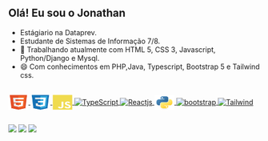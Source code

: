 ## Olá! Eu sou o Jonathan

- Estágiario na Dataprev.
- Estudante de Sistemas de Informação 7/8.
- 🌱 Trabalhando atualmente com  HTML 5, CSS 3, Javascript, Python/Django e Mysql.
- 😄 Com conhecimentos em  PHP,Java, Typescript, Bootstrap 5 e Tailwind css.

<div align="center">
  <a href="https://github.com/Jonathanst1">
 

</div>
  
  <div style="display: inline_block"><br>
  
  
  
  <img align="center" alt="Rafa-HTML" height="30" width="40" src="https://raw.githubusercontent.com/devicons/devicon/master/icons/html5/html5-original.svg">
  <img align="center" alt="Rafa-CSS" height="30" width="40" src="https://raw.githubusercontent.com/devicons/devicon/master/icons/css3/css3-original.svg">
    <img align="center" alt="Rafa-Js" height="30" width="40" src="https://raw.githubusercontent.com/devicons/devicon/master/icons/javascript/javascript-plain.svg">
    <img align="center" alt="TypeScript" height="30" width="30" src="https://encrypted-tbn0.gstatic.com/images?q=tbn:ANd9GcRRlo70vc4js60i4XtW4clK4052Vj6lC5OLmw&usqp=CAU">
  <img align="center" alt="Reactjs" height="30" width="40" src="https://upload.wikimedia.org/wikipedia/commons/thumb/a/a7/React-icon.svg/2300px-React-icon.svg.png">
    <img align="center" alt="Rafa-Python" height="30" width="40" src="https://raw.githubusercontent.com/devicons/devicon/master/icons/python/python-original.svg">
    <img align="center" alt="bootstrap" height="30" width="40" src="https://upload.wikimedia.org/wikipedia/commons/b/b2/Bootstrap_logo.svg">
    <img align="center" alt="Tailwind" height="30" width="40" src="https://upload.wikimedia.org/wikipedia/commons/thumb/d/d5/Tailwind_CSS_Logo.svg/1200px-Tailwind_CSS_Logo.svg.png">
     
    
    
    
    
    
    
    
    
    
    
     
    
    
    

 
</div>
  
##
 <div style="display: inline_block">
   
  <a href="https://www.instagram.com/jonathan.frazao/" target="_blank"><img src="https://img.shields.io/badge/-Instagram-%23E4405F?style=for-the-badge&logo=instagram&logoColor=white" target="_blank"></a>
  <a href = "mailto:jonathan418@gmail.com"><img src="https://img.shields.io/badge/-Gmail-%23333?style=for-the-badge&logo=gmail&logoColor=white" target="_blank"></a>
  <a href="https://www.linkedin.com/in/jonathan-fraz%C3%A3o-948983169/" target="_blank"><img src="https://img.shields.io/badge/-LinkedIn-%230077B5?style=for-the-badge&logo=linkedin&logoColor=white" target="_blank"></a>  
   
  
 </div>

  
  
  
